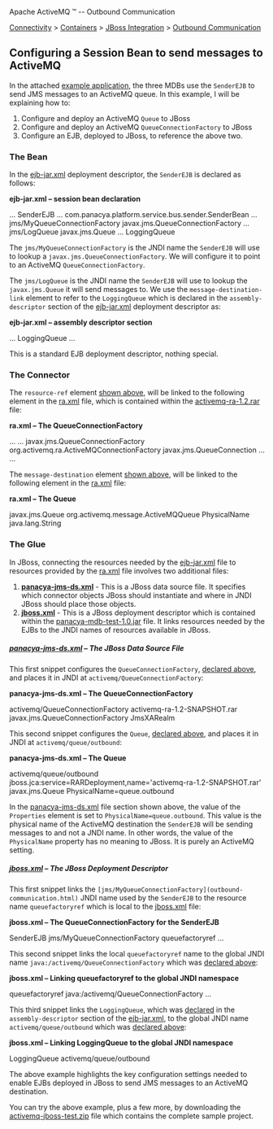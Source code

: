 Apache ActiveMQ ™ -- Outbound Communication 

[Connectivity](connectivity.html) > [Containers](containers.html) > [JBoss Integration](jboss-integration.html) > [Outbound Communication](outbound-communication.html)


Configuring a Session Bean to send messages to ActiveMQ
-------------------------------------------------------

In the attached [example application](outbound-communication.data/activemq-jboss-test.zip?version=3&modificationDate=1117021355000&api=v2), the three MDBs use the `SenderEJB` to send JMS messages to an ActiveMQ queue. In this example, I will be explaining how to:

1.  Configure and deploy an ActiveMQ `Queue` to JBoss
2.  Configure and deploy an ActiveMQ `QueueConnectionFactory` to JBoss
3.  Configure an EJB, deployed to JBoss, to reference the above two.

### The Bean

In the [ejb-jar.xml](outbound-communication.data/ejb-jar.xml?version=3&modificationDate=1117021488000&api=v2) deployment descriptor, the `SenderEJB` is declared as follows:  

**ejb-jar.xml – session bean declaration**

 
<session>
   ...
   <ejb-name>SenderEJB</ejb-name>
   ...
   <ejb-class>com.panacya.platform.service.bus.sender.SenderBean</ejb-class>
   ...
   <resource-ref>
      <res-ref-name>jms/MyQueueConnectionFactory</res-ref-name>
      <res-type>javax.jms.QueueConnectionFactory</res-type>
      ...
   </resource-ref>
   <message-destination-ref>
      <message-destination-ref-name>jms/LogQueue</message-destination-ref-name>
      <message-destination-type>javax.jms.Queue</message-destination-type>
      ...
      <message-destination-link>LoggingQueue</message-destination-link>
   </message-destination-ref>
</session>

The `jms/MyQueueConnectionFactory` is the JNDI name the `SenderEJB` will use to lookup a `javax.jms.QueueConnectionFactory`. We will configure it to point to an ActiveMQ `QueueConnectionFactory`.

The `jms/LogQueue` is the JNDI name the `SenderEJB` will use to lookup the `javax.jms.Queue` it will send messages to. We use the `message-destination-link` element to refer to the `LoggingQueue` which is declared in the `assembly-descriptor` section of the [ejb-jar.xml](outbound-communication.data/ejb-jar.xml?version=3&modificationDate=1117021488000&api=v2) deployment descriptor as:  

**ejb-jar.xml – assembly descriptor section**

 
<assembly-descriptor>
   ...
   <message-destination>
      <message-destination-name>LoggingQueue</message-destination-name>
   </message-destination>
   ...
</assembly-descriptor>

This is a standard EJB deployment descriptor, nothing special.

### The Connector

The `resource-ref` element [shown above](outbound-communication.html), will be linked to the following element in the [ra.xml](http://activemq.codehaus.org/checkout/activemq/modules/ra/src/rar/META-INF/ra.xml) file, which is contained within the [activemq-ra-1.2.rar](jboss-integration.html) file:  

**ra.xml – The QueueConnectionFactory**

<outbound-resourceadapter>
   ...
   <connection-definition>
      ...
      <connectionfactory-interface>javax.jms.QueueConnectionFactory</connectionfactory-interface>
      <connectionfactory-impl-class>org.activemq.ra.ActiveMQConnectionFactory</connectionfactory-impl-class>
      <connection-interface>javax.jms.QueueConnection</connection-interface>
      ...
   </connection-definition>
   ...
</outbound-resourceadapter>

The `message-destination` element [shown above](outbound-communication.html), will be linked to the following element in the [ra.xml](http://activemq.codehaus.org/checkout/activemq/modules/ra/src/rar/META-INF/ra.xml) file:  

**ra.xml – The Queue**

<adminobject>
   <adminobject-interface>javax.jms.Queue</adminobject-interface>
   <adminobject-class>org.activemq.message.ActiveMQQueue</adminobject-class>
   <config-property>
      <config-property-name>PhysicalName</config-property-name>
      <config-property-type>java.lang.String</config-property-type>
   </config-property>
</adminobject>

### The Glue

In JBoss, connecting the resources needed by the [ejb-jar.xml](outbound-communication.data/ejb-jar.xml?version=3&modificationDate=1117021488000&api=v2) file to resources provided by the [ra.xml](http://activemq.codehaus.org/checkout/activemq/modules/ra/src/rar/META-INF/ra.xml) file involves two additional files:

1.  **[panacya-jms-ds.xml](outbound-communication.data/panacya-jms-ds.xml?version=5&modificationDate=1117021448000&api=v2)** \- This is a JBoss data source file. It specifies which connector objects JBoss should instantiate and where in JNDI JBoss should place those objects.
2.  **[jboss.xml](outbound-communication.data/jboss.xml?version=3&modificationDate=1117021488000&api=v2)** \- This is a JBoss deployment descriptor which is contained within the [panacya-mdb-test-1.0.jar](jboss-integration.html) file. It links resources needed by the EJBs to the JNDI names of resources available in JBoss.

##### [panacya-jms-ds.xml](outbound-communication.data/panacya-jms-ds.xml?version=5&modificationDate=1117021448000&api=v2) – _The JBoss Data Source File_

This first snippet configures the `QueueConnectionFactory`, [declared above](outbound-communication.html), and places it in JNDI at `activemq/QueueConnectionFactory`:  

**panacya-jms-ds.xml – The QueueConnectionFactory**

<tx-connection-factory>
   <jndi-name>activemq/QueueConnectionFactory</jndi-name>
   <xa-transaction/>
   <rar-name>activemq-ra-1.2-SNAPSHOT.rar</rar-name>
   <connection-definition>javax.jms.QueueConnectionFactory</connection-definition>
   <security-domain-and-application>JmsXARealm</security-domain-and-application>
</tx-connection-factory>

This second snippet configures the `Queue`, [declared above](outbound-communication.html), and places it in JNDI at `activemq/queue/outbound`:  

**panacya-jms-ds.xml – The Queue**

<mbean code="org.jboss.resource.deployment.AdminObject" name="activemq.queue:name=outboundQueue">
   <attribute name="JNDIName">activemq/queue/outbound</attribute>
   <depends optional-attribute-name="RARName">jboss.jca:service=RARDeployment,name='activemq-ra-1.2-SNAPSHOT.rar'</depends>
   <attribute name="Type">javax.jms.Queue</attribute>
   <attribute name="Properties">
      PhysicalName=queue.outbound
   </attribute>
</mbean>

In the [panacya-jms-ds.xml](outbound-communication.data/panacya-jms-ds.xml?version=5&modificationDate=1117021448000&api=v2) file section shown above, the value of the `Properties` element is set to `PhysicalName=queue.outbound`. This value is the physical name of the ActiveMQ destination the `SenderEJB` will be sending messages to and not a JNDI name. In other words, the value of the `PhysicalName` property has no meaning to JBoss. It is purely an ActiveMQ setting.

##### [jboss.xml](outbound-communication.data/jboss.xml?version=3&modificationDate=1117021488000&api=v2) – _The JBoss Deployment Descriptor_

This first snippet links the `[jms/MyQueueConnectionFactory](outbound-communication.html)` JNDI name used by the `SenderEJB` to the resource name `queuefactoryref` which is local to the [jboss.xml](outbound-communication.data/jboss.xml?version=3&modificationDate=1117021488000&api=v2) file:  

**jboss.xml – The QueueConnectionFactory for the SenderEJB**

<enterprise-beans>
   <session>
      <ejb-name>SenderEJB</ejb-name>
      <resource-ref>
         <res-ref-name>jms/MyQueueConnectionFactory</res-ref-name>
         <resource-name>queuefactoryref</resource-name>
      </resource-ref>
   </session>
   ...
</enterprise-beans>

This second snippet links the local `queuefactoryref` name to the global JNDI name `java:/activemq/QueueConnectionFactory` which was [declared above](outbound-communication.html):  

**jboss.xml – Linking queuefactoryref to the global JNDI namespace**

<resource-managers>
   <resource-manager>
      <res-name>queuefactoryref</res-name>
      <res-jndi-name>java:/activemq/QueueConnectionFactory</res-jndi-name>
   </resource-manager>
   ...
</resource-managers>

This third snippet links the `LoggingQueue`, which was [declared](outbound-communication.html) in the `assembly-descriptor` section of the [ejb-jar.xml](outbound-communication.data/ejb-jar.xml?version=3&modificationDate=1117021488000&api=v2), to the global JNDI name `activemq/queue/outbound` which was [declared above](outbound-communication.html):  

**jboss.xml – Linking LoggingQueue to the global JNDI namespace**

<assembly-descriptor>
   <message-destination>
      <message-destination-name>LoggingQueue</message-destination-name>
      <jndi-name>activemq/queue/outbound</jndi-name>
   </message-destination>
</assembly-descriptor>

The above example highlights the key configuration settings needed to enable EJBs deployed in JBoss to send JMS messages to an ActiveMQ destination.

You can try the above example, plus a few more, by downloading the [activemq-jboss-test.zip](outbound-communication.data/activemq-jboss-test.zip?version=3&modificationDate=1117021355000&api=v2) file which contains the complete sample project.

